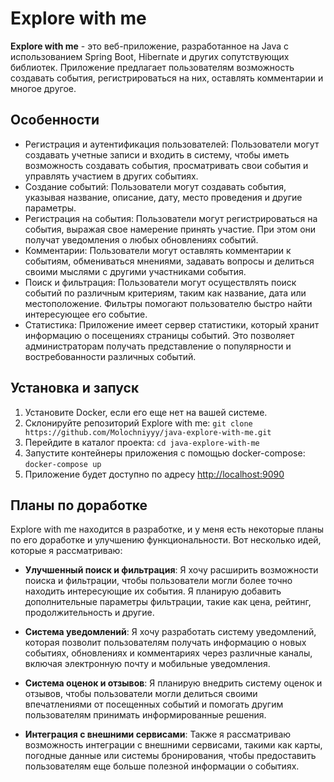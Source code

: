 # Explore with me

**Explore with me** - это веб-приложение, разработанное на Java 
с использованием Spring Boot, Hibernate и других сопутствующих 
библиотек. Приложение предлагает пользователям возможность 
создавать события, регистрироваться на них, 
оставлять комментарии и многое другое.

## Особенности

- Регистрация и аутентификация пользователей: Пользователи могут создавать учетные записи и входить в систему, чтобы иметь возможность создавать события, просматривать свои события и управлять участием в других событиях.
- Создание событий: Пользователи могут создавать события, указывая название, описание, дату, место проведения и другие параметры.
- Регистрация на события: Пользователи могут регистрироваться на события, выражая свое намерение принять участие. При этом они получат уведомления о любых обновлениях событий.
- Комментарии: Пользователи могут оставлять комментарии к событиям, обмениваться мнениями, задавать вопросы и делиться своими мыслями с другими участниками события.
- Поиск и фильтрация: Пользователи могут осуществлять поиск событий по различным критериям, таким как название, дата или местоположение. Фильтры помогают пользователю быстро найти интересующее его событие.
- Статистика: Приложение имеет сервер статистики, который хранит информацию о посещениях страницы событий. Это позволяет администраторам получать представление о популярности и востребованности различных событий.

## Установка и запуск

1. Установите Docker, если его еще нет на вашей системе.
2. Склонируйте репозиторий Explore with me: `git clone https://github.com/Molochniyyy/java-explore-with-me.git`
3. Перейдите в каталог проекта: `cd java-explore-with-me`
4. Запустите контейнеры приложения с помощью docker-compose: `docker-compose up`
5. Приложение будет доступно по адресу [http://localhost:9090](http://localhost:9090)


## Планы по доработке

Explore with me находится в разработке, и у меня есть некоторые планы по его доработке и улучшению функциональности. Вот несколько идей, которые я рассматриваю:

- **Улучшенный поиск и фильтрация**: Я хочу расширить возможности поиска и фильтрации, чтобы пользователи могли более точно находить интересующие их события. Я планирую добавить дополнительные параметры фильтрации, такие как цена, рейтинг, продолжительность и другие.

- **Система уведомлений**: Я хочу разработать систему уведомлений, которая позволит пользователям получать информацию о новых событиях, обновлениях и комментариях через различные каналы, включая электронную почту и мобильные уведомления.

- **Система оценок и отзывов**: Я планирую внедрить систему оценок и отзывов, чтобы пользователи могли делиться своими впечатлениями от посещенных событий и помогать другим пользователям принимать информированные решения.

- **Интеграция с внешними сервисами**: Также я рассматриваю возможность интеграции с внешними сервисами, такими как карты, погодные данные или системы бронирования, чтобы предоставить пользователям еще больше полезной информации о событиях.
